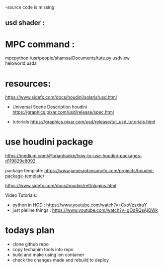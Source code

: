 -source code is missing
## usd shader : 

# MPC command : 
mpcpython /usr/people/shamsa/Documents/tute.py
usdview heloworld.usda 

# resources: 
https://www.sidefx.com/docs/houdini/solaris/usd.html

- Universal Scene Description houdini
https://graphics.pixar.com/usd/release/spec.html

- tutorials
https://graphics.pixar.com/usd/release/tut_usd_tutorials.html

# use houdini package
https://medium.com/@brianhanke/how-to-use-houdini-packages-d119829e8092

package template: 
https://www.jamesrobinsonvfx.com/projects/houdini-package-template/


https://www.sidefx.com/docs/houdini/ref/plugins.html


Video Tutorials: 
- python in HOD : https://www.youtube.com/watch?v=CxoVzsxiruY
- just pieline things : https://www.youtube.com/watch?v=gOdRQsAjQWk


# todays plan 
- clone github repo
- copy techanim tools into repo 
- build and make using ion container
- check the changes made and rebuild to deploy
